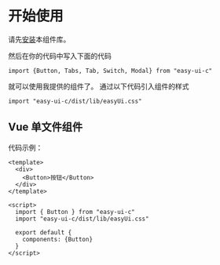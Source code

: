 # 开始使用

请先[安装](#/doc/install)本组件库。

然后在你的代码中写入下面的代码

```
import {Button, Tabs, Tab, Switch, Modal} from "easy-ui-c"
```

就可以使用我提供的组件了。
通过以下代码引入组件的样式

```
import "easy-ui-c/dist/lib/easyUi.css"
```

## Vue 单文件组件

代码示例：

```
<template>
  <div>
    <Button>按钮</Button>
  </div>
</template>

<script>
  import { Button } from "easy-ui-c"
  import "easy-ui-c/dist/lib/easyUi.css"

  export default {
    components: {Button}
  }
</script>
```
